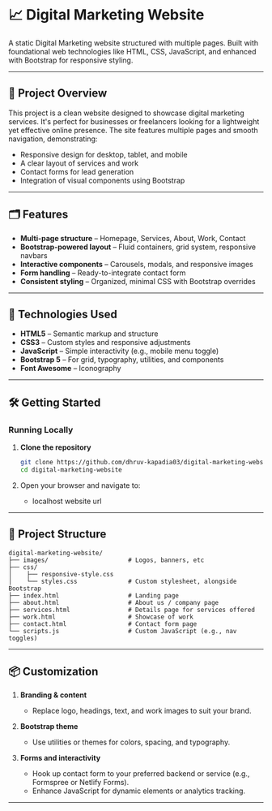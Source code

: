 # 📈 Digital Marketing Website

A static Digital Marketing website structured with multiple pages. Built with foundational web technologies like HTML, CSS, JavaScript, and enhanced with Bootstrap for responsive styling.

---

## 🚀 Project Overview

This project is a clean website designed to showcase digital marketing services. It's perfect for businesses or freelancers looking for a lightweight yet effective online presence. The site features multiple pages and smooth navigation, demonstrating:

- Responsive design for desktop, tablet, and mobile  
- A clear layout of services and work  
- Contact forms for lead generation  
- Integration of visual components using Bootstrap  

---

## 🗂️ Features

- **Multi-page structure** – Homepage, Services, About, Work, Contact  
- **Bootstrap-powered layout** – Fluid containers, grid system, responsive navbars  
- **Interactive components** – Carousels, modals, and responsive images  
- **Form handling** – Ready-to-integrate contact form  
- **Consistent styling** – Organized, minimal CSS with Bootstrap overrides  

---

## 🧰 Technologies Used

- **HTML5** – Semantic markup and structure  
- **CSS3** – Custom styles and responsive adjustments  
- **JavaScript** – Simple interactivity (e.g., mobile menu toggle)  
- **Bootstrap 5** – For grid, typography, utilities, and components  
- **Font Awesome** – Iconography  

---

## 🛠️ Getting Started

### Running Locally

1. **Clone the repository**

   ```bash
   git clone https://github.com/dhruv-kapadia03/digital-marketing-website.git
   cd digital-marketing-website
   ```

2. Open your browser and navigate to:
   - localhost website url

---

## 🧩 Project Structure

```
digital-marketing-website/
├── images/                      # Logos, banners, etc
├── css/
│    ├── responsive-style.css          
│    └── styles.css              # Custom stylesheet, alongside Bootstrap
├── index.html                   # Landing page
├── about.html                   # About us / company page
├── services.html                # Details page for services offered
├── work.html                    # Showcase of work
├── contact.html                 # Contact form page    
└── scripts.js                   # Custom JavaScript (e.g., nav toggles)
```

---

## 📦 Customization

1. **Branding & content**  
   - Replace logo, headings, text, and work images to suit your brand.

2. **Bootstrap theme**  
   - Use utilities or themes for colors, spacing, and typography.

3. **Forms and interactivity**  
   - Hook up contact form to your preferred backend or service (e.g., Formspree or Netlify Forms).  
   - Enhance JavaScript for dynamic elements or analytics tracking.

---
